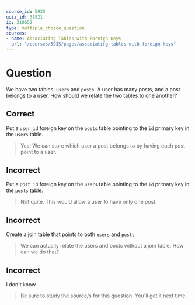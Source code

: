```yaml
---
course_id: 5935
quiz_id: 31821
id: 210652
type: multiple_choice_question
sources:
- name: Associating Tables with Foreign Keys
  url: "/courses/5935/pages/associating-tables-with-foreign-keys"
---
```


# Question

We have two tables: `users` and `posts`. A user has many posts, and a post
belongs to a user. How should we relate the two tables to one another?

## Correct

Put a `user_id` foreign key on the `posts` table pointing to the `id` primary
key in the `users` table.

> Yes! We can store which user a post belongs to by having each post point to a
> user.

## Incorrect

Put a `post_id` foreign key on the `users` table pointing to the `id` primary
key in the `posts` table.

> Not quite. This would allow a user to have only one post.

## Incorrect

Create a join table that points to both `users` and `posts`

> We can actually relate the users and posts without a join table. How can we do
> that?

## Incorrect

I don't know

> Be sure to study the source/s for this question. You'll get it next time.
